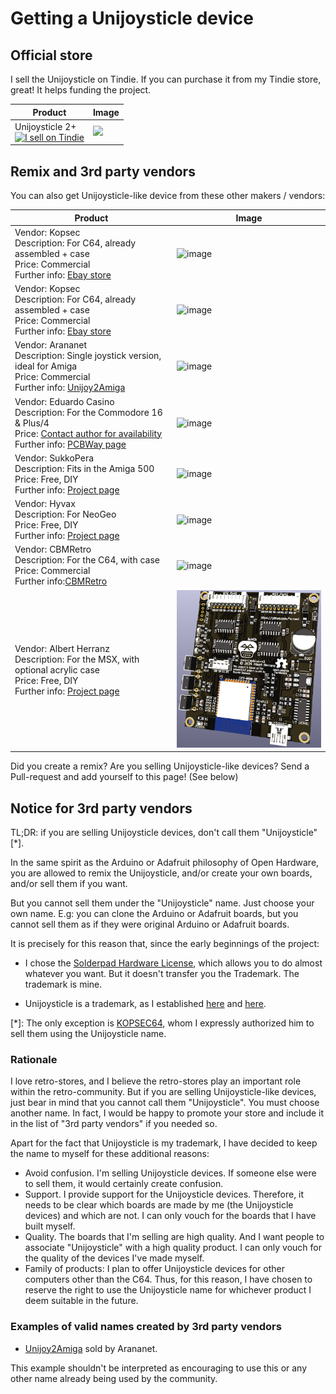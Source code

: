 # Getting a Unijoysticle device

## Official store

I sell the Unijoysticle on Tindie. If you can purchase it from my Tindie store, great! It helps funding the project.

| Product | Image |
| ------- | ----- |
| Unijoysticle 2+<br><a href="https://www.tindie.com/stores/riq/?ref=offsite_badges&utm_source=sellers_riq&utm_medium=badges&utm_campaign=badge_large"><img src="https://d2ss6ovg47m0r5.cloudfront.net/badges/tindie-larges.png" alt="I sell on Tindie" width="200" height="104"></a> | <img src="https://lh3.googleusercontent.com/pw/AM-JKLUXjtgKSpJq7tH98-28yuaWiBRLN9y0tF5wdYgk4cfPPnoVxpX2astdSZLqT5JVz2Sddw7OIjZ4xDtDL2yf04rxHvgVgu_m74OlERyXDkTKn1VnrxQWaQpGT-xA0ydgKCcCqVGhh9a_0VpfasM_PGLnOg=-no" width="300"> |

## Remix and 3rd party vendors

You can also get Unijoysticle-like device from these other makers / vendors:

| Product | Image |
| ------- | ----- |
| Vendor: Kopsec <br>Description: For C64, already assembled + case<br>Price: Commercial<br>Further info: [Ebay store][kopsec_store] |  ![image][kopsec_image] |
| Vendor: Kopsec <br>Description: For C64, already assembled + case<br>Price: Commercial<br>Further info: [Ebay store][kopsec_store_2] |  ![image][kopsec_image_2] |
| Vendor: Arananet<br>Description: Single joystick version, ideal for Amiga<br>Price: Commercial<br>Further info: [Unijoy2Amiga][arananet_store] | ![image][arananet_image] |
| Vendor: Eduardo Casino<br>Description: For the Commodore 16 & Plus/4<br>Price: [Contact author for availability][casino_contact]<br>Further info: [PCBWay page][casino_store] | ![image][casino_image] |
| Vendor: SukkoPera<br>Description: Fits in the Amiga 500<br>Price: Free, DIY<br>Further info: [Project page][sukkopera_store] <br> | ![image][sukkopera_image] |
| Vendor: Hyvax<br>Description: For NeoGeo<br>Price: Free, DIY<br>Further info: [Project page][hyvax_store] | ![image][hyvax_image] |
| Vendor: CBMRetro<br>Description: For the C64, with case<br>Price: Commercial<br>Further info:[CBMRetro][cbmretro_store] | ![image][cbmretro_image] |
| Vendor: Albert Herranz<br>Description: For the MSX, with optional acrylic case<br>Price: Free, DIY<br>Further info: [Project page][herraa1_store] <br> | ![image][herraa1_image] |

[kopsec_store]: https://www.ebay.es/itm/Unijoysticle-2-in-case-Use-modern-Bluetooth-gamepads-in-your-Commodore-64-128-/233557376702
[kopsec_image]: https://lh3.googleusercontent.com/pw/ACtC-3c3XC07S03WVHKnlZhrbDd7g9YkG5QHW35Gv-PgX62odPKok5A56Jc3drYu_W2yBhXJ1k_8Qs5S2I1sKtcqXm_IgPiof5d-7Ztjrj_EIfTfWidgIg9KifyYBrLJJnKS0KcBHzLaxti-tnJdMmQ_YKEV_Q=-no-w350
[kopsec_store_2]: https://www.ebay.es/itm/233604333629
[kopsec_image_2]: https://lh3.googleusercontent.com/pw/AM-JKLVrpAojqCiWSkTNUB5eoIpwqwBYiJoVIrUoYUF-AdfGDXaBMCN6D88mDG2xQLi3iXRD1v_9iStIxBxhHoT7EmrvMS-lTvlOMxmksSDtOuEcffDZZVzxIo4XMyD4qd21WuseRUxk0IstAqKljqmnoBu56Q=-no-w350
[arananet_store]: https://www.arananet.net/pedidos/product/unijoy2amiga-db9-to-bluetooth-adapter-for-amiga
[arananet_image]: https://lh3.googleusercontent.com/pw/ACtC-3c9fxhjTgrKxflOyt39B3czHvLyBthrH7tFVWgUPfYTpQF_kaiuQ4wD4eUnSknf4_GLummIaJBroMAi5l4rZbXd_M0exZCglngv4BroeP6ua4UJhe1xYUWoXCNocr1NgHmINu67gSTNSu3Yf_k8YeV_lA=-no-w350
[casino_store]: https://www.pcbway.com/project/shareproject/Unijoysticle_2_for_Commodore_TED_series_of_computers__c16__c116_and_Plus_4__1.html
[casino_contact]: mail@eduardocasino.es
[casino_image]: https://lh3.googleusercontent.com/pw/AM-JKLXPLQvMdhgu51A-oNVx3er65vPHsRPHEq6PqQ67yw8JKU62-fL2edlPtO8bYyDLLjJ3AmiMQtdNzosb1_HpnLdNwqNum988Xo99m7AEIyUaFe1tXoQl8J0HKNz45nlJKugs86MGJdTwk4ioN-3JziP-rw=w350-no?authuser=0
[sukkopera_store]: https://gitlab.com/SukkoPera/unijoysticle2
[sukkopera_image]: https://lh3.googleusercontent.com/pw/AM-JKLXelHShcrWyNvOgKNv2yxMaGUA45378q-8cOzLABXbgeAnSG2svXBY2hY7XcggGakgsmkfHVzUiVopgxK730Z6VTPI1sFnK-trwQGrpejReA-jO7K1DtrZ7wxbfZfHu67iNmQZ-k7VY6oOE5oSInpLBrw=w350-no?authuser=0
[hyvax_store]: https://gitlab.com/ricardoquesada/unijoysticle2/-/tree/main/contrib/unijoysticle2-neogeo
[hyvax_image]: https://lh3.googleusercontent.com/pw/AM-JKLUoGfsqpTawu8hHNKW7fS_aZSv0JAx0VG82fqxsmhryK5XkRFE5g9dNY9QJgMAVyVyg_bjyClJHQ7zlahdeSEVSyDnlK2BBPZ-eCefoBb2Ttzut3vnSTUPMoKhofdyt5t4wXDLvMOMtnTv2wp59E-P_Rw=w350-no?authuser=0
[cbmretro_store]: https://cbmretro.fi/product/bluetooth-controller-adapter/
[cbmretro_image]: https://lh3.googleusercontent.com/pw/AM-JKLVdFl9R70hd7A9zvulx5vRModyWT6h1j7CjL_m5m72dsKSNOU2gV44EL9KVvziwdt6mwo2y91wzan6BKhsql0ZbWUPoP3ZXOTLojcKsjJrCVjpFnQK7iJ1JXyjIdp1zd2XhFkR82ImZV-9Vr_3soAez3A=w350-no?authuser=0
[herraa1_store]: https://github.com/herraa1/msx-joyblue-v2
[herraa1_image]: https://raw.githubusercontent.com/herraa1/msx-joyblue-v2/main/images/msx-joyblue-v2-build2b-front-render-350w.png

Did you create a remix? Are you selling Unijoysticle-like devices? Send a Pull-request and add yourself to this page! (See below)

## Notice for 3rd party vendors

TL;DR: if you are selling Unijoysticle devices, don't call them "Unijoysticle" [*].

In the same spirit as the Arduino or Adafruit philosophy of Open Hardware,
you are allowed to remix the Unijoysticle, and/or create your own boards, and/or sell
them if you want.

But you cannot sell them under the "Unijoysticle" name. Just choose your own name.
E.g: you can clone the Arduino or Adafruit boards, but you cannot sell them
as if they were original Arduino or Adafruit boards.

It is precisely for this reason that, since the early beginnings of the project:

* I chose the [Solderpad Hardware License][license],
  which allows you to do almost whatever you want. But it doesn't transfer you
  the Trademark. The trademark is mine.

* Unijoysticle is a trademark, as I established [here][uni1_tm] and [here][uni2_tm].

[*]: The only exception is [KOPSEC64][kopsec64], whom I expressly authorized him to sell
     them using the Unijoysticle name.

[license]: http://solderpad.org/licenses/SHL-2.0/
[uni1_tm]: https://retro.moe/unijoysticle/
[uni2_tm]: https://retro.moe/unijoysticle2/
[kopsec64]: https://www.ebay.com/usr/cespok_64?_trksid=p2047675.m3561.l2559

### Rationale

I love retro-stores, and I believe the retro-stores play an important role within the retro-community.
But if you are selling Unijoysticle-like devices, just bear in mind that you cannot call them "Unijoysticle".
You must choose another name. In fact, I would be happy to promote your store and include it in the
list of "3rd party vendors" if you needed so.

Apart for the fact that Unijoysticle is my trademark, I have decided to keep the name to myself for these
additional reasons:

* Avoid confusion.
  I'm selling Unijoysticle devices. If someone else were to sell them, it would certainly
  create confusion.
* Support.
  I provide support for the Unijoysticle devices. Therefore, it needs to be clear which boards are made by me (the Unijoysticle devices) and which are not. I can only vouch for the boards that I have built myself.
* Quality. The boards that I'm selling are high quality. And I want people to associate "Unijoysticle" with a
  high quality product. I can only vouch for the quality of the devices I've made myself.
* Family of products: I plan to offer Unijoysticle devices for other computers other than the C64. Thus, for this reason,
  I have chosen to reserve the right to use the Unijoysticle name for whichever product I deem suitable in the future.

### Examples of valid names created by 3rd party vendors

* [Unijoy2Amiga][unijoy] sold by Arananet.

This example shouldn't be interpreted as encouraging to use this or any other name already being used by the community.
  
[unijoy]: https://www.arananet.net/pedidos/product/unijoy2amiga-db9-to-bluetooth-adapter-for-amiga
